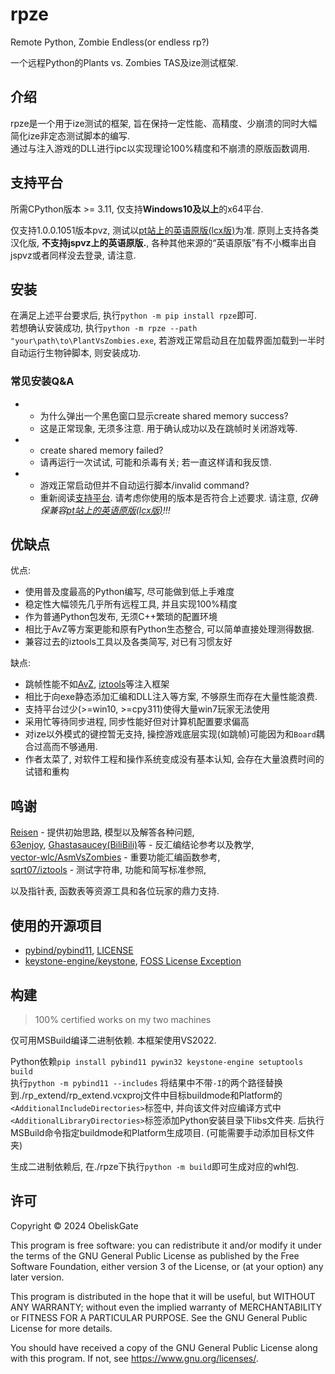 # rpze

Remote Python, Zombie Endless(or endless rp?)

一个远程Python的Plants vs. Zombies TAS及ize测试框架.

## 介绍

rpze是一个用于ize测试的框架, 旨在保持一定性能、高精度、少崩溃的同时大幅简化ize非定态测试脚本的编写.  
通过与注入游戏的DLL进行ipc以实现理论100%精度和不崩溃的原版函数调用.

## 支持平台
所需CPython版本 >= 3.11, 仅支持**Windows10及以上**的x64平台.

仅支持1.0.0.1051版本pvz, 测试以[pt站上的英语原版(lcx版)](https://pvz.tools/download/)为准. 原则上支持各类汉化版, **不支持jspvz上的英语原版.**, 各种其他来源的“英语原版”有不小概率出自jspvz或者同样没去登录, 请注意.

## 安装
在满足上述平台要求后, 执行`python -m pip install rpze`即可.  
若想确认安装成功, 执行`python -m rpze --path "your\path\to\PlantVsZombies.exe`, 若游戏正常启动且在加载界面加载到一半时自动运行生物钟脚本, 则安装成功.
### 常见安装Q&A
- 
    - 为什么弹出一个黑色窗口显示create shared memory success? 
    - 这是正常现象, 无须多注意. 用于确认成功以及在跳帧时关闭游戏等.
-
    - create shared memory failed?
    - 请再运行一次试试, 可能和杀毒有关; 若一直这样请和我反馈.
-
    - 游戏正常启动但并不自动运行脚本/invalid command?
    - 重新阅读[支持平台](#支持平台). 请考虑你使用的版本是否符合上述要求. 请注意, *仅确保兼容[pt站上的英语原版(lcx版)](https://pvz.tools/download/)!!!*

## 优缺点
优点:
- 使用普及度最高的Python编写, 尽可能做到低上手难度
- 稳定性大幅领先几乎所有远程工具, 并且实现100%精度
- 作为普通Python包发布, 无须C++繁琐的配置环境
- 相比于AvZ等方案更能和原有Python生态整合, 可以简单直接处理测得数据.
- 兼容过去的iztools工具以及各类简写, 对已有习惯友好

缺点:
- 跳帧性能不如[AvZ](https://github.com/vector-wlc/AsmVsZombies), [iztools](https://github.com/sqrt07/iztools)等注入框架
- 相比于向exe静态添加汇编和DLL注入等方案, 不够原生而存在大量性能浪费.
- 支持平台过少(>=win10, >=cpy311)使得大量win7玩家无法使用
- 采用忙等待同步进程, 同步性能好但对计算机配置要求偏高
- 对ize以外模式的键控暂无支持, 操控游戏底层实现(如跳帧)可能因为和`Board`耦合过高而不够通用.
- 作者太菜了, 对软件工程和操作系统变成没有基本认知, 会存在大量浪费时间的试错和重构

## 鸣谢
[Reisen](https://github.com/alumkal) - 提供初始思路, 模型以及解答各种问题,   
[63enjoy](https://github.com/POP63enjoy), [Ghastasaucey(BiliBili)](https://space.bilibili.com/384775811)等 - 反汇编结论参考以及教学,  
[vector-wlc/AsmVsZombies](https://github.com/vector-wlc/AsmVsZombies)  - 重要功能汇编函数参考,  
[sqrt07/iztools](https://github.com/sqrt07/iztools)  -  测试字符串, 功能和简写标准参照,

以及指针表, 函数表等资源工具和各位玩家的鼎力支持.

## 使用的开源项目
- [pybind/pybind11](https://github.com/pybind/pybind11), [LICENSE](https://github.com/pybind/pybind11/blob/master/LICENSE)
- [keystone-engine/keystone](https://github.com/keystone-engine/keystone), [FOSS License Exception](https://github.com/keystone-engine/keystone/blob/master/EXCEPTIONS-CLIENT)

## 构建
> 100% certified works on my two machines

仅可用MSBuild编译二进制依赖. 本框架使用VS2022.

Python依赖`pip install pybind11 pywin32 keystone-engine setuptools build`  
执行`python -m pybind11 --includes` 将结果中不带`-I`的两个路径替换到./rp_extend/rp_extend.vcxproj文件中目标buildmode和Platform的`<AdditionalIncludeDirectories>`标签中, 并向该文件对应编译方式中`<AdditionalLibraryDirectories>`标签添加Python安装目录下libs文件夹. 后执行MSBuild命令指定buildmode和Platform生成项目. (可能需要手动添加目标文件夹)

生成二进制依赖后, 在./rpze下执行`python -m build`即可生成对应的whl包.

## 许可
Copyright © 2024 ObeliskGate

This program is free software: you can redistribute it and/or modify it under the terms of the GNU General Public License as published by the Free Software Foundation, either version 3 of the License, or (at your option) any later version.

This program is distributed in the hope that it will be useful, but WITHOUT ANY WARRANTY; without even the implied warranty of MERCHANTABILITY or FITNESS FOR A PARTICULAR PURPOSE. See the GNU General Public License for more details.

You should have received a copy of the GNU General Public License along with this program. If not, see https://www.gnu.org/licenses/.
